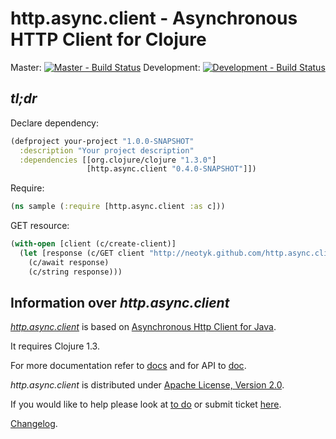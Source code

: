 http.async.client - Asynchronous HTTP Client for Clojure
========================================================

Master: [![Master - Build Status](https://secure.travis-ci.org/neotyk/http.async.client.png?branch=master)](http://travis-ci.org/neotyk/http.async.client)
Development: [![Development - Build Status](https://secure.travis-ci.org/neotyk/http.async.client.png?branch=development)](http://travis-ci.org/neotyk/http.async.client)

## *tl;dr*
Declare dependency:

``` clojure
(defproject your-project "1.0.0-SNAPSHOT"
  :description "Your project description"
  :dependencies [[org.clojure/clojure "1.3.0"]
                 [http.async.client "0.4.0-SNAPSHOT"]])
```

Require:

``` clojure
(ns sample (:require [http.async.client :as c]))
```

GET resource:

``` clojure
(with-open [client (c/create-client)]
  (let [response (c/GET client "http://neotyk.github.com/http.async.client/")]
    (c/await response)
    (c/string response)))
```

## Information over *http.async.client*

[*http.async.client*](http://github.com/neotyk/http.async.client) is
based on [Asynchronous Http Client for Java](http://github.com/AsyncHttpClient/async-http-client).

It requires Clojure 1.3.

For more documentation refer to
 [docs](http://neotyk.github.com/http.async.client/docs.html) and for
 API to [doc](http://neotyk.github.com/http.async.client/doc/).


*http.async.client* is distributed under [Apache License, Version 2.0](http://www.apache.org/licenses/LICENSE-2.0.html).

If you would like to help please look at
[to do](http://neotyk.github.com/http.async.client/todo.html) or submit
ticket [here](http://github.com/neotyk/http.async.client/issues).

[Changelog](http://neotyk.github.com/http.async.client/changelog.html).
